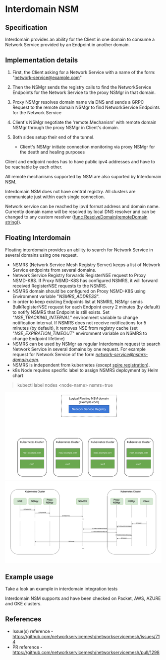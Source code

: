 Interdomain NSM
============================

Specification
-------------

Interdomain provides an ability for the Client in one domain to consume a Network Service provided by an Endpoint in another domain.

Implementation details
---------------------------------

1. First, the Client asking for a Network Service with a name of the form: "network-service@example.com"

2. Then the NSMgr sends the registry calls to find the NetworkService Endpoints for the Network Service to the proxy NSMgr in that domain.

3. Proxy NSMgr resolves domain name via DNS and sends a GRPC Request to the remote domain NSMgr to find NetworkService Endpoints for the Network Service

4. Client's NSMgr negotiate the 'remote.Mechanism' with remote domain NSMgr through the proxy NSMgr in Client's domain.

5. Both sides setup their end of the tunnel.
    *  Client's NSMgr initiate connection monitoring via proxy NSMgr for the death and healing purposes

Client and endpoint nodes has to have public ipv4 addresses and have to be reachable by each other.

All remote mechanisms supported by NSM are also suported by Interdomain NSM.

Interdomain NSM does not have central registry. All clusters are communicate just within each single connection.

Network service can be reached by ipv4 format address and domain name. Currently domain name will be resolved by local DNS resolver and can be changed to any custom resolver ([func ResolveDomain(remoteDomain string)](../../k8s/pkg/utils/interdomainutils.go)).

Floating Interdomain
------------------------

Floating interdomain provides an ability to search for Network Service in several domains using one request.

* NSMRS (Network Service Mesh Registry Server) keeps a list of Network Service endpoints from several domains. 
* Network Service Registry forwards RegisterNSE request to Proxy NSMD-K8S. If Proxy NSMD-K8S has configured NSMRS, it will forward received RegisterNSE requests to the NSMRS.
* NSMRS domain should be configured on Proxy NSMD-K8S using Environment variable "*NSMRS_ADDRESS*".
* In order to keep existing Endpoints list at NSMRS, NSMgr sends BulkRegisterNSE request for each Endpoint every 2 minutes (by default) to notify NSMRS that Endpoint is still exists. Set "*NSE_TRACKING_INTERVAL*" environment variable to change notification interval. If NSMRS does not receive notifications for 5 minutes (by default), it removes NSE from registry cache (set "*NSE_EXPIRATION_TIMEOUT*" enviromnent variable on NSMRS to change Endpoint lifetime)
* NSMRS can be used by NSMgr as regular Interdomain request to search Network Service in several domains by one request. For example request for Network Service of the form *network-service@nsmrs-domain.com*.
* NSMRS is independent from kubernetes (except [spire registration](security.md)).
* k8s Node requires specific label to assign NSMRS deployment by Helm chart
> kubectl label nodes \<node-name\> nsmrs=true

![General Floating Interdomain scheme](../images/floating-interdomain.png)
![Floating Interdomain requests scheme](../images/floating-interdomain-requests.png)

Example usage
------------------------

Take a look an example in interdomain integration tests

Interdomain NSM supports and have been checked on Packet, AWS, AZURE and GKE clusters. 

References
----------

* Issue(s) reference - https://github.com/networkservicemesh/networkservicemesh/issues/714
* PR reference - https://github.com/networkservicemesh/networkservicemesh/pull/1298